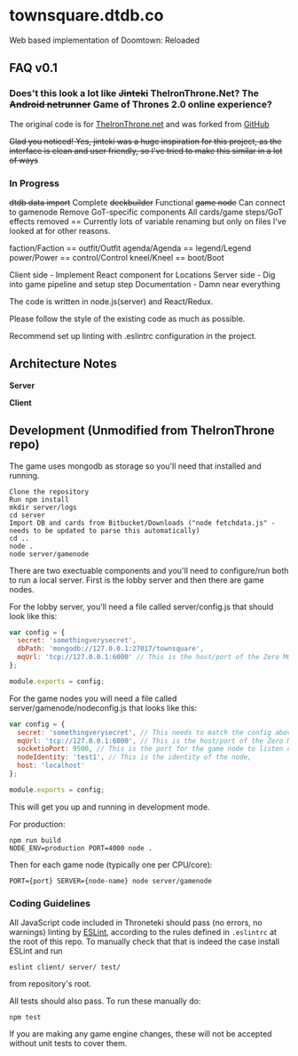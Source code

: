 # townsquare.dtdb.co

Web based implementation of Doomtown: Reloaded

## FAQ v0.1

### Does't this look a lot like ~~Jinteki~~ TheIronThrone.Net? The ~~Android netrunner~~ Game of Thrones 2.0 online experience?

The original code is for [TheIronThrone.net](https://theironthrone.net) and was forked from [GitHub](https://github.com/cryogen/throneteki)

~~Glad you noticed!  Yes, jinteki was a huge inspiration for this project, as the interface is clean and user friendly, so I've tried to make this similar in a lot of ways~~

### In Progress

~~dtdb data import~~ Complete
~~deckbuilder~~ Functional
~~game node~~ Can connect to gamenode
Remove GoT-specific components All cards/game steps/GoT effects removed == Currently lots of variable renaming but only on files I've looked at for other reasons.

faction/Faction == outfit/Outfit
agenda/Agenda == legend/Legend
power/Power == control/Control
kneel/Kneel == boot/Boot

Client side - Implement React component for Locations
Server side - Dig into game pipeline and setup step
Documentation - Damn near everything

The code is written in node.js(server) and React/Redux.

Please follow the style of the existing code as much as possible.

Recommend set up linting with .eslintrc configuration in the project.


## Architecture Notes

**Server**

**Client**


## Development (Unmodified from TheIronThrone repo)

The game uses mongodb as storage so you'll need that installed and running.

```
Clone the repository
Run npm install
mkdir server/logs
cd server
Import DB and cards from Bitbucket/Downloads ("node fetchdata.js" - needs to be updated to parse this automatically)
cd ..
node .
node server/gamenode
```

There are two exectuable components and you'll need to configure/run both to run a local server.  First is the lobby server and then there are game nodes.

For the lobby server, you'll need a file called server/config.js that should look like this:
```javascript
var config = {
  secret: 'somethingverysecret',
  dbPath: 'mongodb://127.0.0.1:27017/townsquare',
  mqUrl: 'tcp://127.0.0.1:6000' // This is the host/port of the Zero MQ server which does the node load balancing
};

module.exports = config;
```

For the game nodes you will need a file called server/gamenode/nodeconfig.js that looks like this:

```javascript
var config = {
  secret: 'somethingverysecret', // This needs to match the config above
  mqUrl: 'tcp://127.0.0.1:6000', // This is the host/port of the Zero MQ server which does the node load balancing and needs to match the config above
  socketioPort: 9500, // This is the port for the game node to listen on
  nodeIdentity: 'test1', // This is the identity of the node,
  host: 'localhost'
};

module.exports = config;
```

This will get you up and running in development mode.

For production:

```
npm run build
NODE_ENV=production PORT=4000 node .
```

Then for each game node (typically one per CPU/core):

```
PORT={port} SERVER={node-name} node server/gamenode
```

### Coding Guidelines

All JavaScript code included in Throneteki should pass (no errors, no warnings)
linting by [ESLint](http://eslint.org/), according to the rules defined in
`.eslintrc` at the root of this repo. To manually check that that is indeed the
case install ESLint and run

```
eslint client/ server/ test/
```

from repository's root.

All tests should also pass.  To run these manually do:

```
npm test
```

If you are making any game engine changes, these will not be accepted without unit tests to cover them.
